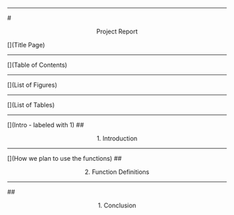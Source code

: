 ***
#<p align="center"> Project Report </p>
[](Title Page)
***
[](Table of Contents)
***
[](List of Figures)
***
[](List of Tables)
***
[](Intro - labeled with 1)
##<p align="center"> 1. Introduction </p>
***
[](How we plan to use the functions)
##<p align="center"> 2. Function Definitions </p>
***
[](Conclusion)
##<p align="center"> 1. Conclusion </p>
